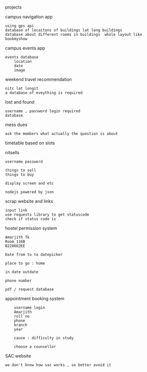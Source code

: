 projects


campus navigation app

    
    using gps api
    database of locaitons of buildings lat long buildings
    database about different rooms in buildings  whole layout like bookmyshow



campus events app

    events database
        location
        date
        image

weekend travel recommendation

    nitc lat longit
    a database of eveything is required

lost and found
    
    username , password login required
    database 

    

mess dues

    ask the members what actually the question is about


timetable based on slots



nitsells 


    username password

    things to sell
    things to buy
    
    display screen and etc

    nodejs powered by json

scrap website and links

    input link
    use requests library to get statuscode
    check if status code is 

hostel permission system

    Amarjith Tk
    Room 116B
    B220682EE

    Date from to to datepicker

    place to go : home

    in date outdate

    phone number

    pdf / request database


appointment booking system


        username login
        Amarjith
        roll no 
        phone 
        branch 
        year

        cause : difficulty in study

        choose a counsellor


SAC website 

    we don't know how sac works , so better avoid it













